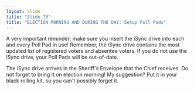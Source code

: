 ```yaml
---
layout: slide
title: "Slide 70"
title: "ELECTION MORNING AND DURING THE DAY: Setup Poll Pads"
---
```


A very important reminder: make sure you insert the iSync drive into each and every Poll Pad in use! Remember, the iSync drive contains the most updated list of registered voters and absentee voters. If you do not use the iSync drive, your Poll Pads will be out-of-date.

The iSync drive arrives in the Sheriff's Envelope that the Chief receives. Do not forget to bring it on election morning! My suggestion? Put it in your black rolling kit, so you can't possibly forget it.
